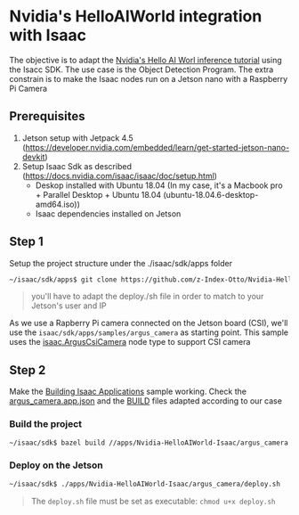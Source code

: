 # Nvidia's HelloAIWorld integration with Isaac

The objective is to adapt the [Nvidia's Hello AI Worl inference tutorial](https://github.com/dusty-nv/jetson-inference) using the Isacc SDK.
The use case is the Object Detection Program.
The extra constrain is to make the Isaac nodes run on a Jetson nano with a Raspberry Pi Camera

## Prerequisites

1. Jetson setup with Jetpack 4.5 (https://developer.nvidia.com/embedded/learn/get-started-jetson-nano-devkit)
2. Setup Isaac Sdk as described (https://docs.nvidia.com/isaac/isaac/doc/setup.html)
    * Deskop installed with Ubuntu 18.04 (In my case, it's a Macbook pro + Parallel Desktop + Ubuntu 18.04 (ubuntu-18.04.6-desktop-amd64.iso))
    * Isaac dependencies installed on Jetson


## Step 1
Setup the project structure under the ./isaac/sdk/apps folder

``` bash
~/isaac/sdk/apps$ git clone https://github.com/z-Index-Otto/Nvidia-HelloAIWorld-Isaac.git
```

> you'll have to adapt the deploy./sh file in order to match to your Jetson's user and IP

As we use a Rapberry Pi camera connected on the Jetson board (CSI), we'll use the `isaac/sdk/apps/samples/argus_camera` as starting point. This sample uses the [isaac.ArgusCsiCamera](https://docs.nvidia.com/isaac/isaac/doc/doc/component_api.html#isaac-arguscsicamera) node type to support CSI camera

## Step 2
Make the [Building Isaac Applications](https://docs.nvidia.com/isaac/isaac/doc/tutorials/building_apps.html) sample working.
Check the [argus_camera.app.json](https://github.com/z-Index-Otto/Nvidia-HelloAIWorld-Isaac/blob/main/argus_camera/argus_camera.app.json) and the [BUILD](https://github.com/z-Index-Otto/Nvidia-HelloAIWorld-Isaac/blob/main/argus_camera/BUILD) files adapted according to our case

### Build the project

``` bash
~/isaac/sdk$ bazel build //apps/Nvidia-HelloAIWorld-Isaac/argus_camera
```

### Deploy on the Jetson

``` bash
~/isaac/sdk$ ./apps/Nvidia-HelloAIWorld-Isaac/argus_camera/deploy.sh
```

> The `deploy.sh` file must be set as executable: `chmod u+x deploy.sh`
